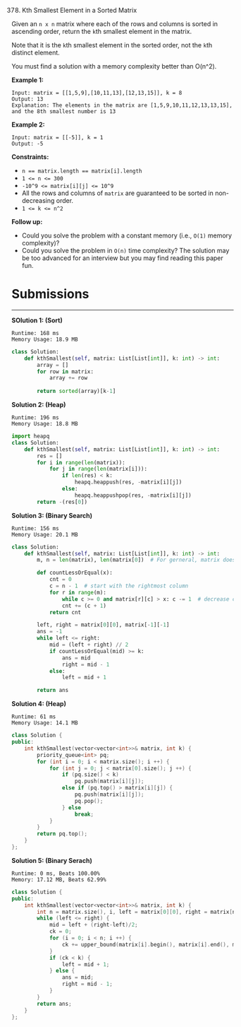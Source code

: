 378. Kth Smallest Element in a Sorted Matrix

Given an `n x n` matrix where each of the rows and columns is sorted in ascending order, return the `k`th smallest element in the matrix.

Note that it is the `k`th smallest element in the sorted order, not the `k`th distinct element.

You must find a solution with a memory complexity better than O(n^2).

 

**Example 1:**
```
Input: matrix = [[1,5,9],[10,11,13],[12,13,15]], k = 8
Output: 13
Explanation: The elements in the matrix are [1,5,9,10,11,12,13,13,15], and the 8th smallest number is 13
```

**Example 2:**
```
Input: matrix = [[-5]], k = 1
Output: -5
```

**Constraints:**

* `n == matrix.length == matrix[i].length`
* `1 <= n <= 300`
* `-10^9 <= matrix[i][j] <= 10^9`
* All the rows and columns of `matrix` are guaranteed to be sorted in non-decreasing order.
* `1 <= k <= n^2`

**Follow up:**

* Could you solve the problem with a constant memory (i.e., `O(1)` memory complexity)?
* Could you solve the problem in `O(n)` time complexity? The solution may be too advanced for an interview but you may find reading this paper fun.

# Submissions
---
**SOlution 1: (Sort)**
```
Runtime: 168 ms
Memory Usage: 18.9 MB
```
```python
class Solution:
    def kthSmallest(self, matrix: List[List[int]], k: int) -> int:
        array = []
        for row in matrix:
            array += row
            
        return sorted(array)[k-1]
```

**Solution 2: (Heap)**
```
Runtime: 196 ms
Memory Usage: 18.8 MB
```
```python
import heapq
class Solution:
    def kthSmallest(self, matrix: List[List[int]], k: int) -> int:
        res = []
        for i in range(len(matrix)):
            for j in range(len(matrix[i])):
                if len(res) < k:
                    heapq.heappush(res, -matrix[i][j]) 
                else:
                    heapq.heappushpop(res, -matrix[i][j])
        return -(res[0])
```

**Solution 3: (Binary Search)**
```
Runtime: 156 ms
Memory Usage: 20.1 MB
```
```python
class Solution:
    def kthSmallest(self, matrix: List[List[int]], k: int) -> int:
        m, n = len(matrix), len(matrix[0])  # For gerneral, matrix doesn't need to be a square

        def countLessOrEqual(x):
            cnt = 0
            c = n - 1  # start with the rightmost column
            for r in range(m):
                while c >= 0 and matrix[r][c] > x: c -= 1  # decrease column until matrix[r][c] <= x
                cnt += (c + 1)
            return cnt

        left, right = matrix[0][0], matrix[-1][-1]
        ans = -1
        while left <= right:
            mid = (left + right) // 2
            if countLessOrEqual(mid) >= k:
                ans = mid
                right = mid - 1
            else:
                left = mid + 1

        return ans
```

**Solution 4: (Heap)**
```
Runtime: 61 ms
Memory Usage: 14.1 MB
```
```c++
class Solution {
public:
    int kthSmallest(vector<vector<int>>& matrix, int k) {
        priority_queue<int> pq;
        for (int i = 0; i < matrix.size(); i ++) {
            for (int j = 0; j < matrix[0].size(); j ++) {
                if (pq.size() < k)
                    pq.push(matrix[i][j]);
                else if (pq.top() > matrix[i][j]) {
                    pq.push(matrix[i][j]);
                    pq.pop();
                } else
                    break;
            }
        }
        return pq.top();
    }
};
```

**Solution 5: (Binary Serach)**
```
Runtime: 0 ms, Beats 100.00%
Memory: 17.12 MB, Beats 62.99%
```
```c++
class Solution {
public:
    int kthSmallest(vector<vector<int>>& matrix, int k) {
        int n = matrix.size(), i, left = matrix[0][0], right = matrix[n-1][n-1], mid, ck, ans;
        while (left <= right) {
            mid = left + (right-left)/2;
            ck = 0;
            for (i = 0; i < n; i ++) {
                ck += upper_bound(matrix[i].begin(), matrix[i].end(), mid) - matrix[i].begin();
            }
            if (ck < k) {
                left = mid + 1;
            } else {
                ans = mid;
                right = mid - 1;
            }
        }
        return ans;
    }
};
```

